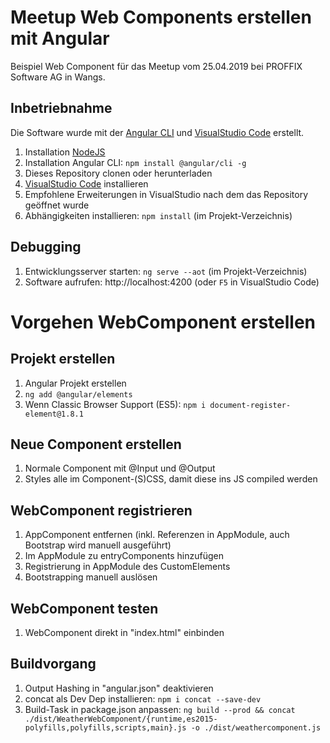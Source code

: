 Meetup Web Components erstellen mit Angular
===========================================

Beispiel Web Component für das Meetup vom 25.04.2019 bei PROFFIX Software AG in Wangs.

Inbetriebnahme
--------------
Die Software wurde mit der [Angular CLI](https://cli.angular.io) und [VisualStudio Code](https://code.visualstudio.com) erstellt.
1. Installation [NodeJS](https://nodejs.org)
2. Installation Angular CLI: `npm install @angular/cli -g`
3. Dieses Repository clonen oder herunterladen
4. [VisualStudio Code](https://code.visualstudio.com) installieren
5. Empfohlene Erweiterungen in VisualStudio nach dem das Repository geöffnet wurde
6. Abhängigkeiten installieren: `npm install` (im Projekt-Verzeichnis)

Debugging
---------
1. Entwicklungsserver starten: `ng serve --aot` (im Projekt-Verzeichnis)
2. Software aufrufen: http://localhost:4200 (oder `F5` in VisualStudio Code)


Vorgehen WebComponent erstellen
===============================

Projekt  erstellen
------------------
1. Angular Projekt erstellen
2. `ng add @angular/elements`
3. Wenn Classic Browser Support (ES5): `npm i document-register-element@1.8.1`

Neue Component erstellen
------------------------
1. Normale Component mit @Input und @Output
2. Styles alle im Component-(S)CSS, damit diese ins JS compiled werden

WebComponent registrieren
-------------------------
1. AppComponent entfernen (inkl. Referenzen in AppModule, auch Bootstrap wird manuell ausgeführt)
2. Im AppModule zu entryComponents hinzufügen
3. Registrierung in AppModule des CustomElements
4. Bootstrapping manuell auslösen

WebComponent testen
-------------------
1. WebComponent direkt in "index.html" einbinden

Buildvorgang
------------
1. Output Hashing in "angular.json" deaktivieren
2. concat als Dev Dep installieren: `npm i concat --save-dev`
3. Build-Task in package.json anpassen: `ng build --prod && concat ./dist/WeatherWebComponent/{runtime,es2015-polyfills,polyfills,scripts,main}.js -o ./dist/weathercomponent.js`
